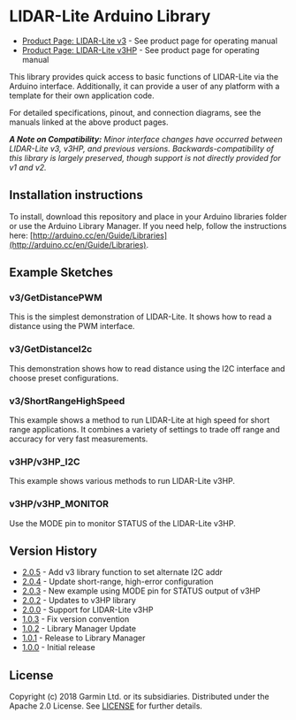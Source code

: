 # LIDAR-Lite Arduino Library

* [Product Page: LIDAR-Lite v3](https://buy.garmin.com/en-US/US/p/557294) - See product page for operating manual
* [Product Page: LIDAR-Lite v3HP](https://buy.garmin.com/en-US/US/p/578152) - See product page for operating manual

This library provides quick access to basic functions of LIDAR-Lite
via the Arduino interface. Additionally, it can provide a user of any
platform with a template for their own application code.

For detailed specifications, pinout, and connection diagrams, see the manuals linked at the above product pages.

***A Note on Compatibility:*** *Minor interface changes have occurred between LIDAR-Lite v3, v3HP, and previous versions. Backwards-compatibility of this library is largely preserved, though support is not directly provided for v1 and v2.*

## Installation instructions
To install, download this repository and place in your Arduino libraries folder or use the Arduino Library Manager. If you need help, follow the instructions here: [http://arduino.cc/en/Guide/Libraries](http://arduino.cc/en/Guide/Libraries).

## Example Sketches
### v3/GetDistancePWM
This is the simplest demonstration of LIDAR-Lite. It shows how to read a distance using the PWM interface.

### v3/GetDistanceI2c
This demonstration shows how to read distance using the I2C interface and choose preset configurations.

### v3/ShortRangeHighSpeed
This example shows a method to run LIDAR-Lite at high speed for short range applications. It combines a variety of settings to trade off range and accuracy for very fast measurements.

### v3HP/v3HP_I2C
This example shows various methods to run LIDAR-Lite v3HP.

### v3HP/v3HP_MONITOR
Use the MODE pin to monitor STATUS of the LIDAR-Lite v3HP.

## Version History
* [2.0.5](https://github.com/garmin/LIDARLite_Arduino_Library/tree/2.0.5) - Add v3 library function to set alternate I2C addr
* [2.0.4](https://github.com/garmin/LIDARLite_Arduino_Library/tree/2.0.4) - Update short-range, high-error configuration
* [2.0.3](https://github.com/garmin/LIDARLite_Arduino_Library/tree/2.0.3) - New example using MODE pin for STATUS output of v3HP
* [2.0.2](https://github.com/garmin/LIDARLite_Arduino_Library/tree/2.0.2) - Updates to v3HP library
* [2.0.0](https://github.com/garmin/LIDARLite_Arduino_Library/tree/2.0.0) - Support for LIDAR-Lite v3HP
* [1.0.3](https://github.com/garmin/LIDARLite_Arduino_Library/tree/1.0.3) - Fix version convention
* [1.0.2](https://github.com/garmin/LIDARLite_Arduino_Library/tree/v1.0.2) - Library Manager Update
* [1.0.1](https://github.com/garmin/LIDARLite_Arduino_Library/tree/v1.0.1) - Release to Library Manager
* [1.0.0](https://github.com/garmin/LIDARLite_Arduino_Library/tree/1.0.0) - Initial release

## License
Copyright (c) 2018 Garmin Ltd. or its subsidiaries. Distributed under the Apache 2.0 License.
See [LICENSE](LICENSE) for further details.
